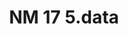 ---
schema: default
title: NM 17 5.data
organization: Renfrewshire Council
notes: >-
    
resources:
  - name: NM 17 5.data DOCUMENT LINK
  - url: >-
      
  - format: DOCUMENT LINK
license: 
category:

  - NOMIS
  - employment
maintainer: Renfrewshire Council
maintainer_email: someone@example.com
---